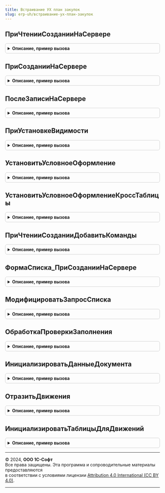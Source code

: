 ```yaml
---
title: Встраивание УХ план закупок
slug: erp-uh/встраивание-ух-план-закупок
---
```



## ПриЧтенииСозданииНаСервере
<details style="margin: 1em 0; padding: 0.5em; border: 1px solid #ccc; border-radius: 6px;">

<summary style="font-weight: bold; cursor: pointer;">Описание, пример вызова</summary>

```bsl

// нетиповое событие документа. Вызывается перед исполнением основного кода
Процедура ПриЧтенииСозданииНаСервере(Форма) Экспорт
```

Пример вызова
```bsl
ВстраиваниеУХПланЗакупок.ПриЧтенииСозданииНаСервере(Форма) 
```
</details>

## ПриСозданииНаСервере
<details style="margin: 1em 0; padding: 0.5em; border: 1px solid #ccc; border-radius: 6px;">

<summary style="font-weight: bold; cursor: pointer;">Описание, пример вызова</summary>

```bsl

Процедура ПриСозданииНаСервере(Форма, Отказ, СтандартнаяОбработка) Экспорт
```

Пример вызова
```bsl
ВстраиваниеУХПланЗакупок.ПриСозданииНаСервере(Форма, Отказ, СтандартнаяОбработка) 
```
</details>

## ПослеЗаписиНаСервере
<details style="margin: 1em 0; padding: 0.5em; border: 1px solid #ccc; border-radius: 6px;">

<summary style="font-weight: bold; cursor: pointer;">Описание, пример вызова</summary>

```bsl

Процедура ПослеЗаписиНаСервере(Форма, ТекущийОбъект, ПараметрыЗаписи) Экспорт
```

Пример вызова
```bsl
ВстраиваниеУХПланЗакупок.ПослеЗаписиНаСервере(Форма, ТекущийОбъект, ПараметрыЗаписи) 
```
</details>

## ПриУстановкеВидимости
<details style="margin: 1em 0; padding: 0.5em; border: 1px solid #ccc; border-radius: 6px;">

<summary style="font-weight: bold; cursor: pointer;">Описание, пример вызова</summary>

```bsl

Процедура ПриУстановкеВидимости(Форма) Экспорт
```

Пример вызова
```bsl
ВстраиваниеУХПланЗакупок.ПриУстановкеВидимости(Форма) 
```
</details>

## УстановитьУсловноеОформление
<details style="margin: 1em 0; padding: 0.5em; border: 1px solid #ccc; border-radius: 6px;">

<summary style="font-weight: bold; cursor: pointer;">Описание, пример вызова</summary>

```bsl

Процедура УстановитьУсловноеОформление(Форма) Экспорт
```

Пример вызова
```bsl
ВстраиваниеУХПланЗакупок.УстановитьУсловноеОформление(Форма) 
```
</details>

## УстановитьУсловноеОформлениеКроссТаблицы
<details style="margin: 1em 0; padding: 0.5em; border: 1px solid #ccc; border-radius: 6px;">

<summary style="font-weight: bold; cursor: pointer;">Описание, пример вызова</summary>

```bsl

Процедура УстановитьУсловноеОформлениеКроссТаблицы(УсловноеОформление, ПланироватьПоСумме, ИмяКолонки) Экспорт
```

Пример вызова
```bsl
ВстраиваниеУХПланЗакупок.УстановитьУсловноеОформлениеКроссТаблицы(УсловноеОформление, ПланироватьПоСумме, ИмяКолонки) 
```
</details>

## ПриЧтенииСозданииДобавитьКоманды
<details style="margin: 1em 0; padding: 0.5em; border: 1px solid #ccc; border-radius: 6px;">

<summary style="font-weight: bold; cursor: pointer;">Описание, пример вызова</summary>

```bsl

Процедура ПриЧтенииСозданииДобавитьКоманды(Знач Форма, Знач Родитель, Знач РазместитьПеред, Знач ИмяКоманды, Знач Заголовок) Экспорт
```

Пример вызова
```bsl
ВстраиваниеУХПланЗакупок.ПриЧтенииСозданииДобавитьКоманды(Форма, Родитель, РазместитьПеред, ИмяКоманды, Заголовок));
```
</details>

## ФормаСписка_ПриСозданииНаСервере
<details style="margin: 1em 0; padding: 0.5em; border: 1px solid #ccc; border-radius: 6px;">

<summary style="font-weight: bold; cursor: pointer;">Описание, пример вызова</summary>

```bsl

Процедура ФормаСписка_ПриСозданииНаСервере(Форма, Отказ, СтандартнаяОбработка) экспорт Экспорт
```

Пример вызова
```bsl
ВстраиваниеУХПланЗакупок.ФормаСписка_ПриСозданииНаСервере(Форма, Отказ, СтандартнаяОбработка) экспорт);
```
</details>

## МодифицироватьЗапросСписка
<details style="margin: 1em 0; padding: 0.5em; border: 1px solid #ccc; border-radius: 6px;">

<summary style="font-weight: bold; cursor: pointer;">Описание, пример вызова</summary>

```bsl

Процедура МодифицироватьЗапросСписка(Форма) Экспорт
```

Пример вызова
```bsl
ВстраиваниеУХПланЗакупок.МодифицироватьЗапросСписка(Форма));
```
</details>

## ОбработкаПроверкиЗаполнения
<details style="margin: 1em 0; padding: 0.5em; border: 1px solid #ccc; border-radius: 6px;">

<summary style="font-weight: bold; cursor: pointer;">Описание, пример вызова</summary>

```bsl

// ОбработкаПроверкиЗаполнения
Процедура ОбработкаПроверкиЗаполнения(Отказ, ПроверяемыеРеквизиты, Объект, МассивНепроверяемыхРеквизитов) Экспорт
```

Пример вызова
```bsl
ВстраиваниеУХПланЗакупок.ОбработкаПроверкиЗаполнения(Отказ, ПроверяемыеРеквизиты, Объект, МассивНепроверяемыхРеквизитов) 
```
</details>

## ИнициализироватьДанныеДокумента
<details style="margin: 1em 0; padding: 0.5em; border: 1px solid #ccc; border-radius: 6px;">

<summary style="font-weight: bold; cursor: pointer;">Описание, пример вызова</summary>

```bsl

// Процедура инициализации данных документа для УХ
Процедура ИнициализироватьДанныеДокумента(ДокументСсылка, ДополнительныеСвойства, Регистры = Неопределено, Запрос, ТекстыЗапроса) Экспорт
```

Пример вызова
```bsl
ВстраиваниеУХПланЗакупок.ИнициализироватьДанныеДокумента(ДокументСсылка, ДополнительныеСвойства, Регистры, Запрос, ТекстыЗапроса) 
```
</details>

## ОтразитьДвижения
<details style="margin: 1em 0; padding: 0.5em; border: 1px solid #ccc; border-radius: 6px;">

<summary style="font-weight: bold; cursor: pointer;">Описание, пример вызова</summary>

```bsl

Процедура ОтразитьДвижения(ДополнительныеСвойства, Движения, Отказ) Экспорт
```

Пример вызова
```bsl
ВстраиваниеУХПланЗакупок.ОтразитьДвижения(ДополнительныеСвойства, Движения, Отказ) 
```
</details>

## ИнициализироватьТаблицыДляДвижений
<details style="margin: 1em 0; padding: 0.5em; border: 1px solid #ccc; border-radius: 6px;">

<summary style="font-weight: bold; cursor: pointer;">Описание, пример вызова</summary>

```bsl

Процедура ИнициализироватьТаблицыДляДвижений(Запрос, ТекстыЗапроса, Таблицы, ДобавитьРазделитель = Ложь, ДобавлятьСловоТаблица = Истина, ТолькоОтмеченные = Ложь) Экспорт
```

Пример вызова
```bsl
ВстраиваниеУХПланЗакупок.ИнициализироватьТаблицыДляДвижений(Запрос, ТекстыЗапроса, Таблицы, ДобавитьРазделитель, ДобавлятьСловоТаблица, ТолькоОтмеченные);
```
</details>

---

© 2024, **ООО 1С-Софт**  
Все права защищены. Эта программа и сопроводительные материалы предоставляются  
в соответствии с условиями лицензии [Attribution 4.0 International (CC BY 4.0)](https://creativecommons.org/licenses/by/4.0/legalcode).

---
